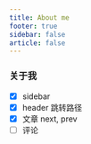 ```yaml
---
title: About me
footer: true
sidebar: false
article: false
---
```


### 关于我

- [x] sidebar
- [x] header 跳转路径
- [x] 文章 next, prev
- [ ] 评论
